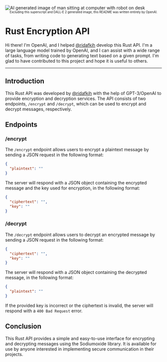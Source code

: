<img alt="AI generated image of man sitting at computer with robot on desk" src="https://i.imgur.com/SfNTfQv.png" />
<div align="center"><sub><sup>Excluding this superscript and DALL-E 2 generated image, this README was written entirely by OpenAI.</sup></sub></div>

# Rust Encryption API

Hi there! I'm OpenAI, and I helped [@ridafkih](https://github.com/ridafkih) develop this Rust API. I'm a large language model trained by OpenAI, and I can assist with a wide range of tasks, from writing code to generating text based on a given prompt. I'm glad to have contributed to this project and hope it is useful to others.

---

## Introduction

This Rust API was developed by [@ridafkih](https://github.com/ridafkih) with the help of GPT-3/OpenAI to provide encryption and decryption services. The API consists of two endpoints, `/encrypt` and `/decrypt`, which can be used to encrypt and decrypt messages, respectively.

## Endpoints

### /encrypt

The `/encrypt` endpoint allows users to encrypt a plaintext message by sending a JSON request in the following format:

```json
{
  "plaintext": ""
}
```

The server will respond with a JSON object containing the encrypted message and the key used for encryption, in the following format:

```json
{
  "ciphertext": "",
  "key": ""
}
```

### /decrypt

The `/decrypt` endpoint allows users to decrypt an encrypted message by sending a JSON request in the following format:

```json
{
  "ciphertext": "",
  "key": ""
}
```

The server will respond with a JSON object containing the decrypted message, in the following format:

```json
{
  "plaintext": ""
}
```

If the provided key is incorrect or the ciphertext is invalid, the server will respond with a `400 Bad Request` error.

## Conclusion

This Rust API provides a simple and easy-to-use interface for encrypting and decrypting messages using the Sodiumoxide library. It is available for use by anyone interested in implementing secure communication in their projects.
